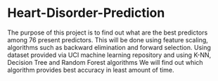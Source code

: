 # Heart-Disorder-Prediction
The purpose of this project is to find out what are the best predictors among 76 present predictors. This will be done using feature scaling, algorithms such as backward elimination and forward selection. Using dataset provided via UCI machine learning repository and using K-NN, Decision Tree and Random Forest algorithms We will find out which algorithm provides best accuracy in least amount of time.
